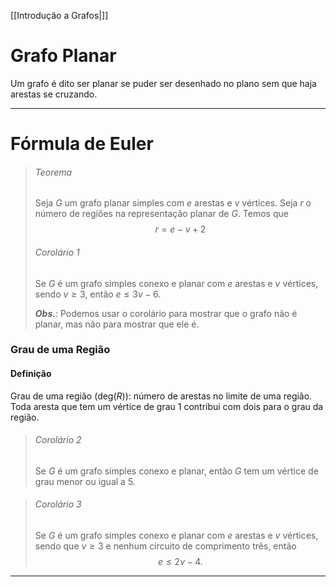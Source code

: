 [[Introdução a Grafos|]]
# Grafo Planar
Um grafo é dito ser planar se puder ser desenhado no plano sem que haja arestas se cruzando.

---
# Fórmula de Euler
>###### Teorema
>Seja $G$ um grafo planar simples com $e$ arestas e $v$ vértices. Seja $r$ o número de regiões na representação planar de $G$. Temos que
$$r=e-v+2$$
>###### Corolário 1
>Se $G$ é um grafo simples conexo e planar com $e$ arestas e $v$ vértices, sendo $v \geq 3$, então $e \leq 3v - 6$.
>
>**_Obs._**: Podemos usar o corolário para mostrar que o grafo não é planar, mas não para mostrar que ele é.

### Grau de uma Região
#### Definição
Grau de uma região $(\mbox{deg}(R))$: número de arestas no limite de uma região. Toda aresta que tem um vértice de grau 1 contribui com dois para o grau da região.

>###### Corolário 2
>Se $G$ é um grafo simples conexo e planar, então $G$ tem um vértice de grau menor ou igual a 5.

>###### Corolário 3
>Se $G$ é um grafo simples conexo e planar com $e$ arestas e $v$ vértices, sendo que $v \geq 3$ e nenhum circuito de comprimento três, então
>$$e\leq 2v-4.$$

---